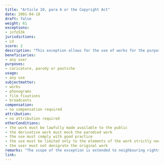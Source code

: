 ```yaml
---
title: "Article 10, para 6 or the Copyright Act"
date: 2001-04-18
draft: false
weight: 61
exceptions:
- info53k
jurisdictions:
- LU
score: 2
description: "This exception allows for the use of works for the purpose of caricature, parody or pastiche which aims to mock the parodied work, on condition that they comply with good practice and in particular that they borrow only the elements strictly necessary for the caricature and do not denigrate the original work." 
beneficiaries:
- any user
purposes: 
- caricature, parody or pastiche
usage:
- any use
subjectmatter:
- works
- phonograms
- film fixations
- broadcasts
compensation:
- no compensation required
attribution: 
- no attribution required
otherConditions: 
- the work must be lawfully made available to the public
- the derivative work must mock the parodied work
- the use must comply with good practice 
- the use must be limited only to the elements of the work strictly necessary for the caricature 
- the user must not denigrate the original work
remarks: "The scope of the exception is extended to neighbouring rights under Art. 46 (1), 6° - for performers, phonogram and film producers; and Art. 55 - for broadcasters."
link: 
---
```

